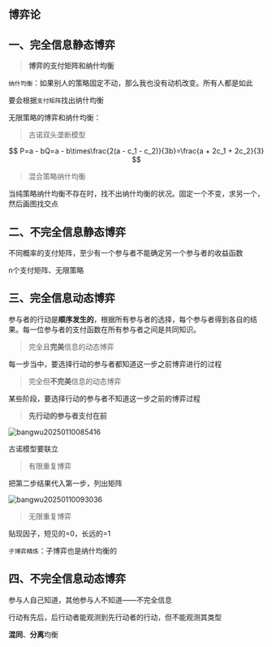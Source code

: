 ## 博弈论

## 一、完全信息静态博弈

> **博弈的支付矩阵和纳什均衡**

`纳什均衡`：如果别人的策略固定不动，那么我也没有动机改变。所有人都是如此

要会根据`支付矩阵`找出纳什均衡

无限策略的博弈和纳什均衡：

> 古诺双头垄断模型

$$
P=a - bQ=a - b\times\frac{2(a - c_1 - c_2)}{3b}=\frac{a + 2c_1 + 2c_2}{3}
$$

> 混合策略纳什均衡

当纯策略纳什均衡不存在时，找不出纳什均衡的状况。固定一个不变，求另一个，然后画图找交点

## 二、不完全信息静态博弈

不同概率的支付矩阵，至少有一个参与者不能确定另一个参与者的收益函数

n个支付矩阵、无限策略

## 三、完全信息动态博弈

参与者的行动是**顺序发生的**，根据所有参与者的选择，每个参与者得到各自的结果。每一位参与者的支付函数在所有参与者之间是共同知识。

> 完全且**完美**信息的动态博弈

每一步当中，要选择行动的参与者都知道这一步之前博弈进行的过程

> 完全但**不完美**信息的动态博弈

某些阶段，要选择行动的参与者不知道这一步之前的博弈过程

> **先行动的参与者支付在前**

![bangwu20250110085416](https://cdn.bangwu.top/img/202501100854552.webp)

古诺模型要联立

> 有限重复博弈

把第二步结果代入第一步，列出矩阵

![bangwu20250110093036](https://cdn.bangwu.top/img/202501100930420.webp)

> 无限重复博弈

贴现因子，短见的=0，长远的=1

`子博弈精炼`：子博弈也是纳什均衡的

## 四、不完全信息动态博弈

参与人自己知道，其他参与人不知道——不完全信息

行动有先后，后行动者能观测到先行动者的行动，但不能观测其类型

**混同**、**分离**均衡


